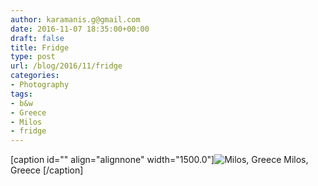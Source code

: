 ```yaml
---
author: karamanis.g@gmail.com
date: 2016-11-07 18:35:00+00:00
draft: false
title: Fridge
type: post
url: /blog/2016/11/fridge
categories:
- Photography
tags:
- b&w
- Greece
- Milos
- fridge
---
```


[caption id="" align="alignnone" width="1500.0"]![ Milos, Greece ](/images/2016-11-07-201611fridge/image-asset.jpeg)
 Milos, Greece [/caption]
